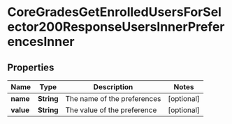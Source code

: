

# CoreGradesGetEnrolledUsersForSelector200ResponseUsersInnerPreferencesInner


## Properties

| Name | Type | Description | Notes |
|------------ | ------------- | ------------- | -------------|
|**name** | **String** | The name of the preferences |  [optional] |
|**value** | **String** | The value of the preference |  [optional] |



